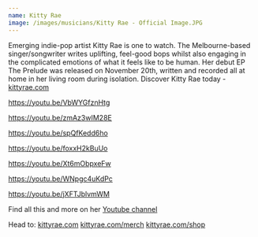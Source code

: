 ```yaml
---
name: Kitty Rae
image: /images/musicians/Kitty Rae - Official Image.JPG
---
```

Emerging indie-pop artist Kitty Rae is one to watch. The Melbourne-based singer/songwriter writes uplifting, feel-good bops whilst also engaging in the complicated emotions of what it feels like to be human. Her debut EP The Prelude was released on November 20th, written and recorded all at home in her living room during isolation.
Discover Kitty Rae today - [kittyrae.com](https://www.kittyrae.com/)

<https://youtu.be/VbWYGfznHtg>

<https://youtu.be/zmAz3wIM28E>

<https://youtu.be/spQfKedd6ho>

<https://youtu.be/foxxH2kBuUo>

<https://youtu.be/Xt6mObpxeFw>

<https://youtu.be/WNpgc4uKdPc>

<https://youtu.be/jXFTJblvmWM>

Find all this and more on her [Youtube channel](https://www.youtube.com/channel/UCJxeNBE1T3p1HEtqVjB_QQA)

Head to:
[kittyrae.com](https://www.kittyrae.com/)
[kittyrae.com/merch](https://www.kittyrae.com/merch)
[kittyrae.com/shop](https://www.kittyrae.com/shop)